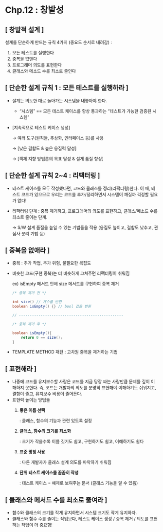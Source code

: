 # Chp.12 : 창발성

## **[ 창발적 설계 ]**

설계를 단순하게 만드는 규칙 4가지 (중요도 순서로 내려감) :

1. 모든 테스트를 실행한다
2. 중복을 없앤다
3. 프로그래머 의도를 표현한다
4. 클래스와 메소드 수를 최소로 줄인다

## **[ 단순한 설계 규칙 1 : 모든 테스트를 실행하라 ]**

- 설계는 의도한 대로 돌아가는 시스템을 내놓아야 한다.
    - “시스템” == 모든 테스트 케이스를 항상 통과하는 “테스트가 가능한 검증된 시스템”
- [지속적으로 테스트 케이스 생성]

  → 여러 도구(원칙들, 추상화, 인터페이스 등)를 사용

  → [낮은 결합도 & 높은 응집력 달성]

  → [객체 지향 방법론의 목표 달성 & 설계 품질 향상]


## **[ 단순한 설계 규칙 2~4 : 리팩터링 ]**

- 테스트 케이스를 모두 작성했다면, 코드와 클래스를 정리(리팩터링)한다. 이 때, 테스트 코드가 있으므로 우리는 코드를 추가/정리하면서 시스템이 깨질까 걱정할 필요가 없다!
- 리팩터링 단계 : 중복 제거하고, 프로그래머의 의도를 표현하고, 클래스/메소드 수를 최소로 줄이는 단계.

  → S/W 설계 품질을 높일 수 있는 기법들을 적용 (응집도 높이고, 결합도 낮추고, 관심사 분리 기법 등)


## **[ 중복을 없애라 ]**

- 중복 : 추가 작업, 추가 위험, 불필요한 복잡도
- 비슷한 코드(구현 중복)는 더 비슷하게 고쳐주면 리팩터링이 쉬워짐

  ex) isEmpty 메서드 안에 size 메서드를 구현하여 중복 제거

    ```java
    /* 중복 제거 전 */
    
    int size() // 개수를 반환
    boolean isEmpty() {} // bool 값을 반환
    
    // ------------------------------------------------
    
    /* 중복 제거 후 */
    
    boolean isEmpty(){
    	return 0 == size();
    }
    ```


- TEMPLATE METHOD 패턴 : 고차원 중복을 제거하는 기법

## **[ 표현해라 ]**

- 나중에 코드를 유지보수할 사람은 코드를 지금 당장 짜는 사람만큼 문제를 깊이 이해하지 못한다. 즉, 코드는 개발자의 의도를 분명히 표현해야 이해하기도 쉬워지고, 결함이 줄고, 유지보수 비용이 줄어든다.
- 표현력 높이는 방법들
    1. **좋은 이름 선택**

       : 클래스, 함수의 기능과 관련 있도록 설정

    2. **클래스, 함수의 크기를 최소화**

       : 크기가 작을수록 이름 짓기도 쉽고, 구현하기도 쉽고, 이해하기도 쉽다

    3. **표준 명칭 사용**

       : 다른 개발자가 클래스 설계 의도를 파악하기 쉬워짐

    4. **단위 테스트 케이스를 꼼꼼히 작성**

       : 테스트 케이스 = 예제로 보여주는 문서 (클래스 기능을 알 수 있음)


## **[ 클래스와 메서드 수를 최소로 줄여라 ]**

- 함수와 클래스의 크기를 작게 유지하면서 시스템 크기도 작게 유지하자.
- 클래스와 함수 수를 줄이는 작업보다, 테스트 케이스 생성 / 중복 제거 / 의도를 표현하는 작업이 더 중요함!